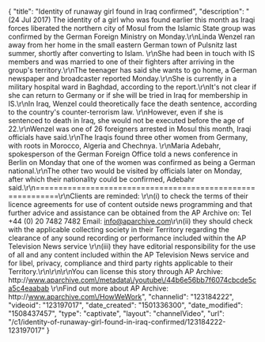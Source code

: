{
    "title": "Identity of runaway girl found in Iraq confirmed",
    "description": "(24 Jul 2017) The identity of a girl who was found earlier this month as Iraqi forces liberated the northern city of Mosul from the Islamic State group was confirmed by the German Foreign Ministry on Monday.\r\nLinda Wenzel ran away from her home in the small eastern German town of Pulsnitz last summer, shortly after converting to Islam. \r\nShe had been in touch with IS members and was married to one of their fighters after arriving in the group's territory.\r\nThe teenager has said she wants to go home, a German newspaper and broadcaster reported Monday.\r\nShe is currently in a military hospital ward in Baghdad, according to the report.\r\nIt's not clear if she can return to Germany or if she will be tried in Iraq for membership in IS.\r\nIn Iraq, Wenzel could theoretically face the death sentence, according to the country's counter-terrorism law. \r\nHowever, even if she is sentenced to death in Iraq, she would not be executed before the age of 22.\r\nWenzel was one of 26 foreigners arrested in Mosul this month, Iraqi officials have said.\r\nThe Iraqis found three other women from Germany, with roots in Morocco, Algeria and Chechnya. \r\nMaria Adebahr, spokesperson of the German Foreign Office told a news conference in Berlin on Monday that one of the women was confirmed as being a German national.\r\nThe other two would be visited by officials later on Monday, after which their nationality could be confirmed, Adebahr said.\r\n===========================================================\r\nClients are reminded: \r\n(i) to check the terms of their licence agreements for use of content outside news programming and that further advice and assistance can be obtained from the AP Archive on: Tel +44 (0) 20 7482 7482 Email: info@aparchive.com\r\n(ii) they should check with the applicable collecting society in their Territory regarding the clearance of any sound recording or performance included within the AP Television News service \r\n(iii) they have editorial responsibility for the use of all and any content included within the AP Television News service and for libel, privacy, compliance and third party rights applicable to their Territory.\r\n\r\n\r\nYou can license this story through AP Archive: http:\/\/www.aparchive.com\/metadata\/youtube\/44b6e56bb7f6074cbcde5ca5c4eaabab \r\nFind out more about AP Archive: http:\/\/www.aparchive.com\/HowWeWork",
    "channelid": "123184222",
    "videoid": "123197017",
    "date_created": "1501336300",
    "date_modified": "1508437457",
    "type": "captivate",
    "layout": "channelVideo",
    "url": "\/c1\/identity-of-runaway-girl-found-in-iraq-confirmed\/123184222-123197017"
}